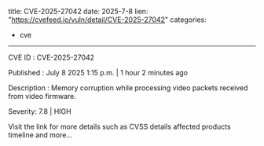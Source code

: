 
title: CVE-2025-27042
date: 2025-7-8
lien: "https://cvefeed.io/vuln/detail/CVE-2025-27042"
categories:
  - cve
---

CVE ID : CVE-2025-27042

Published :  July 8
2025
1:15 p.m. | 1 hour
2 minutes ago

Description : Memory corruption while processing video packets received from video firmware.

Severity: 7.8 | HIGH

Visit the link for more details
such as CVSS details
affected products
timeline
and more...
